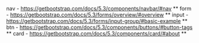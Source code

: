 nav - https://getbootstrap.com/docs/5.3/components/navbar/#nav **
form - https://getbootstrap.com/docs/5.3/forms/overview/#overview **
input - https://getbootstrap.com/docs/5.3/forms/input-group/#basic-example **
btn - https://getbootstrap.com/docs/5.3/components/buttons/#button-tags **
card - https://getbootstrap.com/docs/5.3/components/card/#about **
